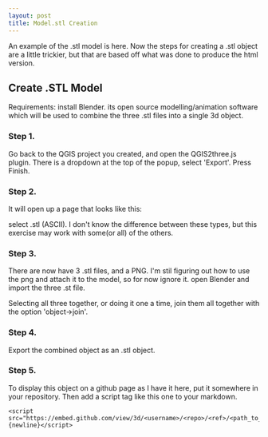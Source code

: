 ```yaml
---
layout: post
title: Model.stl Creation
---
```


An example of the .stl model is here.
Now the steps for creating a .stl object are a little trickier, but that are based off what was done to produce the html version. 
<script src="https://raw.githack.com/TierynnB/TierynnB.github.io/master/mapModels/STL_MODEL/stl file viewer.html">{newline}</script>

<!-- more -->

<h2>Create .STL Model</h2>
Requirements: install Blender. its open source modelling/animation software which will be used to combine the three .stl files into a single 3d object.

<h3>Step 1. </h3>
Go back to the QGIS project you created, and open the QGIS2three.js plugin. There is a dropdown at the top of the popup, select 'Export'. Press Finish.

<h3>Step 2. </h3>
It will open up a page that looks like this:

select .stl (ASCII). I don't know the difference between these types, but this exercise may work with some(or all) of the others.

<h3> Step 3. </h3>

There are now have 3 .stl files, and a PNG. I'm stil figuring out how to use the png and attach it to the model, so for now ignore it. 
open Blender and import the three .st file. 

Selecting all three together, or doing it one a time, join them all together with the option 'object->join'.

<h3> Step 4. </h3>
Export the combined object as an .stl object.

<h3> Step 5. </h3>
To display this object on a github page as I have it here, put it somewhere in your repository. Then add a script tag like this one to your markdown.

```
<script src="https://embed.github.com/view/3d/<username>/<repo>/<ref>/<path_to_file>">{newline}</script>
```
